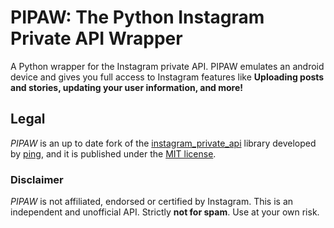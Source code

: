 # PIPAW: The Python Instagram Private API Wrapper


A Python wrapper for the Instagram private API.
PIPAW emulates an android device and gives you full access to Instagram features
like **Uploading posts and stories, updating your user information, and more!**


## Legal

*PIPAW* is an up to date fork of the [instagram_private_api] library developed
by [ping], and it is published under the [MIT license].

### Disclaimer

*PIPAW* is not affiliated, endorsed or certified by Instagram.
This is an independent and unofficial API.
Strictly **not for spam**.
Use at your own risk.

[instagram_private_api]: https://github.com/ping/instagram_private_api
[ping]: https://github.com/ping
[MIT license]: https://choosealicense.com/licenses/mit
